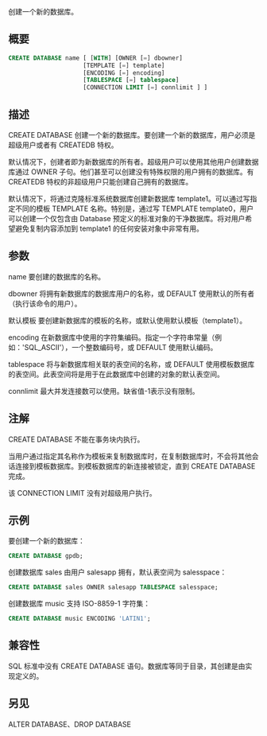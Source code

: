 创建一个新的数据库。

## 概要

```sql
CREATE DATABASE name [ [WITH] [OWNER [=] dbowner]
                     [TEMPLATE [=] template]
                     [ENCODING [=] encoding]
                     [TABLESPACE [=] tablespace]
                     [CONNECTION LIMIT [=] connlimit ] ]
```

## 描述
CREATE DATABASE 创建一个新的数据库。要创建一个新的数据库，用户必须是超级用户或者有 CREATEDB 特权。

默认情况下，创建者即为新数据库的所有者。超级用户可以使用其他用户创建数据库通过 OWNER 子句。他们甚至可以创建没有特殊权限的用户拥有的数据库。有 CREATEDB 特权的非超级用户只能创建自己拥有的数据库。

默认情况下，将通过克隆标准系统数据库创建新数据库 template1。可以通过写指定不同的模板 TEMPLATE 名称。特别是，通过写 TEMPLATE template0，用户可以创建一个仅包含由 Database 预定义的标准对象的干净数据库。将对用户希望避免复制内容添加到 template1 的任何安装对象中非常有用。

## 参数
name
要创建的数据库的名称。

dbowner
将拥有新数据库的数据库用户的名称，或 DEFAULT 使用默认的所有者（执行该命令的用户）。

默认模板
要创建新数据库的模板的名称，或默认使用默认模板（template1）。

encoding
在新数据库中使用的字符集编码。指定一个字符串常量（例如：'SQL_ASCII'），一个整数编码号，或 DEFAULT 使用默认编码。

tablespace
将与新数据库相关联的表空间的名称，或 DEFAULT 使用模板数据库的表空间。此表空间将是用于在此数据库中创建的对象的默认表空间。

connlimit
最大并发连接数可以使用。缺省值-1表示没有限制。

## 注解
CREATE DATABASE 不能在事务块内执行。

当用户通过指定其名称作为模板来复制数据库时，在复制数据库时，不会将其他会话连接到模板数据库。到模板数据库的新连接被锁定，直到 CREATE DATABASE 完成。

该 CONNECTION LIMIT 没有对超级用户执行。

## 示例
要创建一个新的数据库：

```sql
CREATE DATABASE gpdb;
```

创建数据库 sales 由用户 salesapp 拥有，默认表空间为 salesspace：

```sql
CREATE DATABASE sales OWNER salesapp TABLESPACE salesspace;
```

创建数据库 music 支持 ISO-8859-1 字符集：

```sql
CREATE DATABASE music ENCODING 'LATIN1';
```

## 兼容性

SQL 标准中没有 CREATE DATABASE 语句。数据库等同于目录，其创建是由实现定义的。

## 另见

ALTER DATABASE、DROP DATABASE
